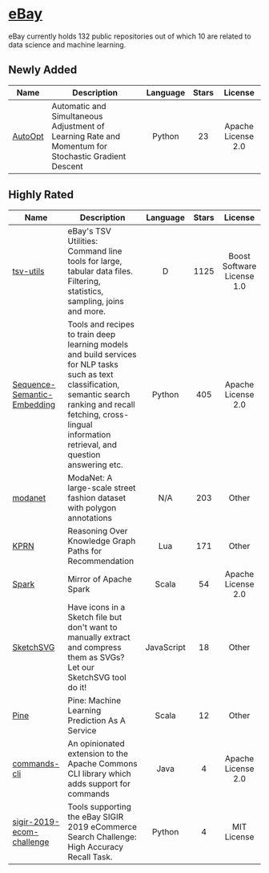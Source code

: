 # [eBay](https://github.com/eBay)

eBay currently holds 132 public repositories out of which 10 are related to data science and machine learning.

 ## Newly Added

| Name | Description | Language | Stars | License |
| ---- | ----------- | :--------: | :-----: | :-------: |
| [AutoOpt](https://github.com/eBay/AutoOpt) | Automatic and Simultaneous Adjustment of Learning Rate and Momentum for Stochastic Gradient Descent | Python | 23 | Apache License 2.0 |

## Highly Rated

| Name | Description | Language | Stars | License |
| ---- | ----------- | :--------: | :-----: | :-------: |
 | [tsv-utils](https://github.com/eBay/tsv-utils) | eBay's TSV Utilities: Command line tools for large, tabular data files. Filtering, statistics, sampling, joins and more. | D | 1125 | Boost Software License 1.0 |
| [Sequence-Semantic-Embedding](https://github.com/eBay/Sequence-Semantic-Embedding) | Tools and recipes to train deep learning models and build services for NLP tasks such as text classification, semantic search ranking and recall fetching, cross-lingual information retrieval, and question answering etc. | Python | 405 | Apache License 2.0 |
| [modanet](https://github.com/eBay/modanet) | ModaNet: A large-scale street fashion dataset with polygon annotations | N/A | 203 | Other |
| [KPRN](https://github.com/eBay/KPRN) | Reasoning Over Knowledge Graph Paths for Recommendation | Lua | 171 | Other |
| [Spark](https://github.com/eBay/Spark) | Mirror of Apache Spark | Scala | 54 | Apache License 2.0 |
| [SketchSVG](https://github.com/eBay/SketchSVG) | Have icons in a Sketch file but don't want to manually extract and compress them as SVGs? Let our SketchSVG tool do it! | JavaScript | 18 | Other |
| [Pine](https://github.com/eBay/Pine) | Pine: Machine Learning Prediction As A Service | Scala | 12 | Other |
| [commands-cli](https://github.com/eBay/commands-cli) | An opinionated extension to the Apache Commons CLI library which adds support for commands | Java | 4 | Apache License 2.0 |
| [sigir-2019-ecom-challenge](https://github.com/eBay/sigir-2019-ecom-challenge) | Tools supporting the eBay SIGIR 2019 eCommerce Search Challenge: High Accuracy Recall Task. | Python | 4 | MIT License |
